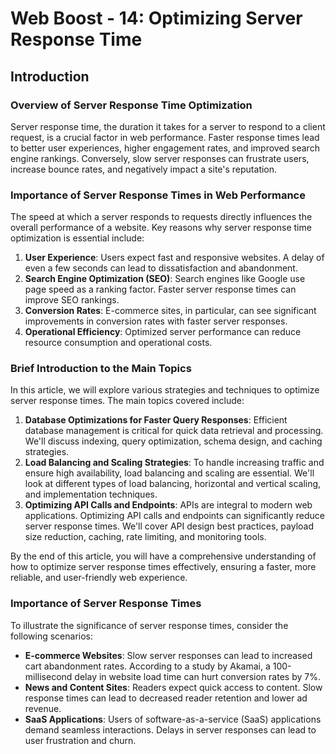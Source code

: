 # Web Boost - 14: Optimizing Server Response Time

## Introduction

### Overview of Server Response Time Optimization

Server response time, the duration it takes for a server to respond to a client request, is a crucial factor in web performance. Faster response times lead to better user experiences, higher engagement rates, and improved search engine rankings. Conversely, slow server responses can frustrate users, increase bounce rates, and negatively impact a site's reputation.

### Importance of Server Response Times in Web Performance

The speed at which a server responds to requests directly influences the overall performance of a website. Key reasons why server response time optimization is essential include:

1. **User Experience**: Users expect fast and responsive websites. A delay of even a few seconds can lead to dissatisfaction and abandonment.
2. **Search Engine Optimization (SEO)**: Search engines like Google use page speed as a ranking factor. Faster server response times can improve SEO rankings.
3. **Conversion Rates**: E-commerce sites, in particular, can see significant improvements in conversion rates with faster server responses.
4. **Operational Efficiency**: Optimized server performance can reduce resource consumption and operational costs.

### Brief Introduction to the Main Topics

In this article, we will explore various strategies and techniques to optimize server response times. The main topics covered include:

1. **Database Optimizations for Faster Query Responses**: Efficient database management is critical for quick data retrieval and processing. We'll discuss indexing, query optimization, schema design, and caching strategies.
2. **Load Balancing and Scaling Strategies**: To handle increasing traffic and ensure high availability, load balancing and scaling are essential. We'll look at different types of load balancing, horizontal and vertical scaling, and implementation techniques.
3. **Optimizing API Calls and Endpoints**: APIs are integral to modern web applications. Optimizing API calls and endpoints can significantly reduce server response times. We'll cover API design best practices, payload size reduction, caching, rate limiting, and monitoring tools.

By the end of this article, you will have a comprehensive understanding of how to optimize server response times effectively, ensuring a faster, more reliable, and user-friendly web experience.

### Importance of Server Response Times

To illustrate the significance of server response times, consider the following scenarios:

- **E-commerce Websites**: Slow server responses can lead to increased cart abandonment rates. According to a study by Akamai, a 100-millisecond delay in website load time can hurt conversion rates by 7%.
- **News and Content Sites**: Readers expect quick access to content. Slow response times can lead to decreased reader retention and lower ad revenue.
- **SaaS Applications**: Users of software-as-a-service (SaaS) applications demand seamless interactions. Delays in server responses can lead to user frustration and churn.
